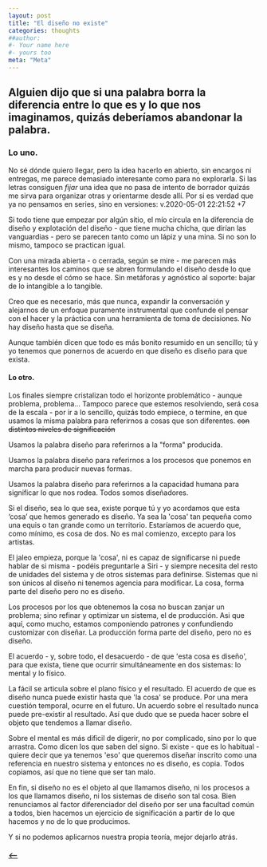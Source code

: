 ```yaml
---
layout: post
title: "El diseño no existe"
categories: thoughts
##author:
#- Your name here
#- yours too
meta: "Meta"
---
```


## Alguien dijo que si una palabra borra la diferencia entre lo que es y lo que nos imaginamos, quizás deberíamos abandonar la palabra.

### Lo uno.
No sé dónde quiero llegar, pero la idea hacerlo en abierto, sin encargos ni entregas, me parece demasiado interesante como para no explorarla.
Si las letras consiguen *fijar* una idea que no pasa de intento de borrador quizás me sirva para organizar otras y orientarme desde allí. Por si es verdad que ya no pensamos en series, sino en versiones: v.2020-05-01 22:21:52 +7

Si todo tiene que empezar por algún sitio, el mío circula en la diferencia de diseño y explotación del diseño - que tiene mucha chicha, que dirían las vanguardias - pero se parecen tanto como un lápiz y una mina. Si no son lo mismo, tampoco se practican igual.

Con una mirada abierta - o cerrada, según se mire - me parecen más interesantes los caminos que se abren formulando el diseño desde lo que es y no desde el cómo se hace. Sin metáforas y agnóstico al soporte: bajar de lo intangible a lo tangible.

Creo que es necesario, más que nunca, expandir la conversación y alejarnos de un enfoque puramente instrumental que confunde el pensar con el hacer y la práctica con una herramienta de toma de decisiones.
No hay diseño hasta que se diseña.

Aunque también dicen que todo es más bonito resumido en un sencillo; tú y yo tenemos que ponernos de acuerdo en que diseño es diseño para que exista.

#### Lo otro.
Los finales siempre cristalizan todo el horizonte problemático - aunque problema, problema... Tampoco parece que estemos resolviendo, será cosa de la escala - por ir a lo sencillo, quizás todo empiece, o termine, en que usamos la misma palabra para referirnos a cosas que son diferentes. ~~con distintos niveles de significación~~

Usamos la palabra diseño para referirnos a la "forma" producida.

Usamos la palabra diseño para referirnos a los procesos que ponemos en marcha para producir nuevas formas.

Usamos la palabra diseño para referirnos a la capacidad humana para significar lo que nos rodea. Todos somos diseñadores.

Si el diseño, sea lo que sea, existe porque tú y yo acordamos que esta ‘cosa’ que hemos generado es diseño. Ya sea la 'cosa' tan pequeña como una equis o tan grande como un territorio. Estaríamos de acuerdo que, como mínimo, es cosa de dos. No es mal comienzo, excepto para los artistas.

El jaleo empieza, porque la 'cosa', ni es capaz de significarse ni puede hablar de si misma - podéis preguntarle a Siri - y siempre necesita del resto de unidades del sistema y de otros sistemas para definirse. Sistemas que ni son únicos al diseño ni tenemos agencia para modificar. La cosa, forma parte del diseño pero no es diseño.

Los procesos por los que obtenemos la cosa no buscan zanjar un problema; sino refinar y optimizar un sistema, el de producción. Asi que aquí, como mucho, estamos componiendo patrones y confundiendo customizar con diseñar. La producción forma parte del diseño, pero no es diseño.

El acuerdo - y, sobre todo, el desacuerdo - de que 'esta cosa es diseño', para que exista, tiene que ocurrir simultáneamente en dos sistemas: lo mental y lo físico.

La fácil se articula sobre el plano físico y el resultado. El acuerdo de que es diseño nunca puede existir hasta que 'la cosa' se produce. Por una mera cuestión temporal, ocurre en el futuro. Un acuerdo sobre el resultado nunca puede pre-existir al resultado. Así que dudo que se pueda hacer sobre el objeto que tendemos a llamar diseño.

Sobre el mental es más dificil de digerir, no por complicado, sino por lo que arrastra. Como dicen los que saben del signo. Si existe - que es lo habitual - quiere decir que ya tenemos 'eso' que queremos diseñar inscrito como una referencia en nuestro sistema y entonces no es diseño, es copia. Todos copiamos, así que no tiene que ser tan malo.

En fin, si diseño no es el objeto al que llamamos diseño, ni los procesos a los que llamamos diseño, ni los sistemas de diseño son tal cosa. Bien renunciamos al factor diferenciador del diseño por ser una facultad común a todos, bien hacemos un ejercicio de significación a partir de lo que hacemos y no de lo que producimos.

Y si no podemos aplicarnos nuestra propia teoría, mejor dejarlo atrás.


##### [⟵](/../../incomplete/index.html)
